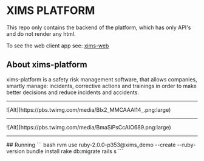 # XIMS PLATFORM
This repo only contains the backend of the platform, which has only API's and
do not render any html.

To see the web client app see:
[xims-web](https://github.com/chris-ramon/xims-web)

## About xims-platform
xims-platform is a safety risk management software, that allows companies, smartly manage: incidents, corrective actions and trainings in order to make better decisions and reduce incidents and accidents.

<hr>
![Alt](https://pbs.twimg.com/media/Blx2_MMCAAAl14_.png:large)

<hr>
![Alt](https://pbs.twimg.com/media/BmaSiPsCcAIO689.png:large)

<hr>
## Running
``` bash
rvm use ruby-2.0.0-p353@xims_demo --create --ruby-version
bundle install
rake db:migrate
rails s
```